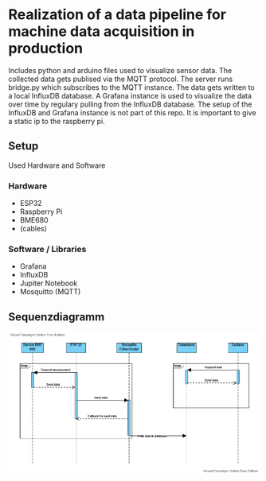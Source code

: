 # Realization of a data pipeline for machine data acquisition in production
Includes python and arduino files used to visualize sensor data. The collected data gets publised via the MQTT protocol. The server runs bridge.py which subscribes to the MQTT instance. The data gets written to a local InfluxDB database. A Grafana instance is used to visualize the data over time by regulary pulling from the InfluxDB database. The setup of the InfluxDB and Grafana instance is not part of this repo. It is important to give a static ip to the raspberry pi.

## Setup
Used Hardware and Software
### Hardware
- ESP32
- Raspberry Pi
- BME680
- (cables)
### Software / Libraries
- Grafana
- InfluxDB
- Jupiter Notebook
- Mosquitto (MQTT)

## Sequenzdiagramm
![image](/doc/images/UML_Sensor.png)
